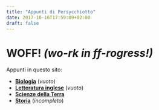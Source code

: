 ```yaml
---
title: "Appunti di Persycchiotto"
date: 2017-10-16T17:59:09+02:00
draft: false
---
```



# **WOFF!** _(**wo**-rk in **ff**-rogress!)_

Appunti in questo sito:

+ **[Biologia](biologia)** (_vuoto_)
+ **[Letteratura inglese](letteratura-inglese)** (_vuoto_)
+ **[Scienze della Terra](scienze-della-terra)**
+ **[Storia](storia)** (_incompleto_)
